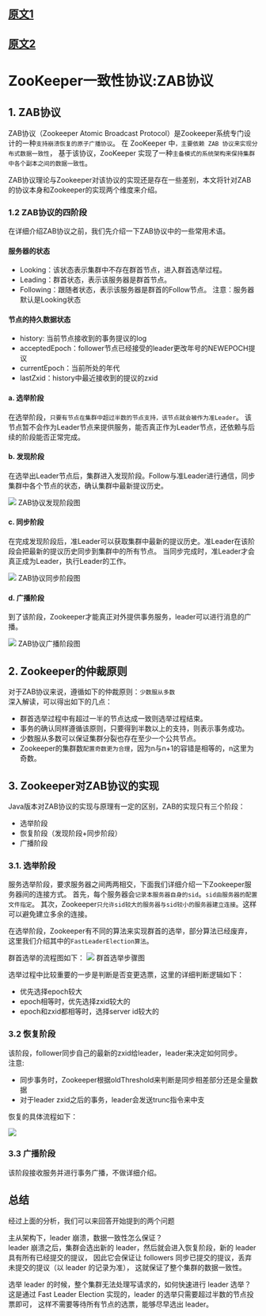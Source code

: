 
## [原文1](https://www.jianshu.com/p/e689e67d1f7b)

## [原文2](https://www.jianshu.com/p/9f3a9528524f)

# ZooKeeper一致性协议:ZAB协议

## 1. ZAB协议
ZAB协议（Zookeeper Atomic Broadcast Protocol）是Zookeeper系统专门设计的一种`支持崩溃恢复的原子广播协议`。
在 ZooKeeper 中`，主要依赖 ZAB 协议来实现分布式数据一致性`，
基于该协议，ZooKeeper 实现了一种`主备模式的系统架构来保持集群中各个副本之间的数据一致性`。

ZAB协议理论与Zookeeper对该协议的实现还是存在一些差别，本文将针对ZAB的协议本身和Zookeeper的实现两个维度来介绍。

### 1.2 ZAB协议的四阶段

在详细介绍ZAB协议之前，我们先介绍一下ZAB协议中的一些常用术语。

#### 服务器的状态
- Looking：该状态表示集群中不存在群首节点，进入群首选举过程。
- Leading：群首状态，表示该服务器是群首节点。
- Following：跟随者状态，表示该服务器是群首的Follow节点。
注意：服务器默认是Looking状态

#### 节点的持久数据状态
- history: 当前节点接收到的事务提议的log
- acceptedEpoch：follower节点已经接受的leader更改年号的NEWEPOCH提议
- currentEpoch：当前所处的年代
- lastZxid：history中最近接收到的提议的zxid

#### a. 选举阶段
在选举阶段，`只要有节点在集群中超过半数的节点支持，该节点就会被作为准Leader`。
该节点暂不会作为Leader节点来提供服务，能否真正作为Leader节点，还依赖与后续的阶段能否正常完成。

#### b. 发现阶段
在选举出Leader节点后，集群进入发现阶段。Follow与准Leader进行通信，同步集群中各个节点的状态，确认集群中最新提议历史。

![](../../images/zookeeper/zab/zab_Discovery_Phase.png)
ZAB协议发现阶段图

#### c. 同步阶段
在完成发现阶段后，准Leader可以获取集群中最新的提议历史。准Leader在该阶段会把最新的提议历史同步到集群中的所有节点。
当同步完成时，准Leader才会真正成为Leader，执行Leader的工作。

![](../../images/zookeeper/zab/zab_Synchronization_phase.png)
ZAB协议同步阶段图

#### d. 广播阶段
到了该阶段，Zookeeper才能真正对外提供事务服务，leader可以进行消息的广播。

![](../../images/zookeeper/zab/zab_Broadcast_phase.png)
ZAB协议广播阶段图

## 2. Zookeeper的仲裁原则
对于ZAB协议来说，遵循如下的仲裁原则：`少数服从多数`  
深入解读，可以得出如下的几点： 

- 群首选举过程中有超过一半的节点达成一致则选举过程结束。
- 事务的确认同样遵循该原则，只要得到半数以上的支持，则表示事务成功。
- 少数服从多数可以保证集群分裂也存在至少一个公共节点。
- Zookeeper的集群数`配置奇数更为合理`，因为n与n+1的容错是相等的，n这里为奇数。

## 3. Zookeeper对ZAB协议的实现
Java版本对ZAB协议的实现与原理有一定的区别，ZAB的实现只有三个阶段：

- 选举阶段
- 恢复阶段（发现阶段+同步阶段）
- 广播阶段

### 3.1. 选举阶段
服务选举阶段，要求服务器之间两两相交，下面我们详细介绍一下Zookeeper服务器间的连接方式。
首先，每个服务器会`记录本服务器自身的sid`。`sid由服务器的配置文件指定`。
其次，Zookeeper`只允许sid较大的服务器与sid较小的服务器建立连接`。这样可以避免建立多余的连接。

在选举阶段，Zookeeper有不同的算法来实现群首的选举，部分算法已经废弃，这里我们介绍其中的`FastLeaderElection算法`。

群首选举的流程图如下：
![](../../images/zookeeper/zab/zab_Group_leader_election.jpg)
群首选举步骤图

选举过程中比较重要的一步是判断是否变更选票，这里的详细判断逻辑如下：

- 优先选择epoch较大
- epoch相等时，优先选择zxid较大的
- epoch和zxid都相等时，选择server id较大的

### 3.2 恢复阶段
该阶段，follower同步自己的最新的zxid给leader，leader来决定如何同步。  
注意:

- 同步事务时，Zookeeper根据oldThreshold来判断是同步相差部分还是全量数据
- 对于leader zxid之后的事务，leader会发送trunc指令来中支

恢复的具体流程如下：

![](../../images/zookeeper/zab/zab_Recovery_phase.png)

### 3.3 广播阶段
该阶段接收服务并进行事务广播，不做详细介绍。
 

## 总结
经过上面的分析，我们可以来回答开始提到的两个问题

主从架构下，leader 崩溃，数据一致性怎么保证？  
leader 崩溃之后，集群会选出新的 leader，然后就会进入恢复阶段，新的 leader 具有所有已经提交的提议，
因此它会保证让 followers 同步已提交的提议，丢弃未提交的提议（以 leader 的记录为准），
这就保证了整个集群的数据一致性。

选举 leader 的时候，整个集群无法处理写请求的，如何快速进行 leader 选举？    
这是通过 Fast Leader Election 实现的，leader 的选举只需要超过半数的节点投票即可，
这样不需要等待所有节点的选票，能够尽早选出 leader。

 

